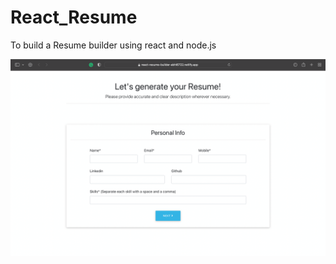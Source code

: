 # React_Resume

To build a Resume builder using react and node.js

<p align="center"> <img src="https://github.com/Abhi6722/React-Resume-Builder/blob/main/.github/ss.png" width="700"> </p>

